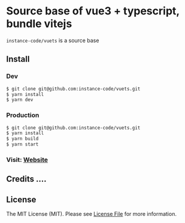 # Source base of vue3 + typescript, bundle vitejs

`instance-code/vuets` is a source base 

## Install

### Dev
``` bash
$ git clone git@github.com:instance-code/vuets.git
$ yarn install 
$ yarn dev 
```

### Production
``` bash
$ git clone git@github.com:instance-code/vuets.git
$ yarn install 
$ yarn build
$ yarn start 
```

### Visit: [Website](https://instance.asia)

 
## Credits ....

## License

The MIT License (MIT). Please see [License File](LICENSE) for more information.
